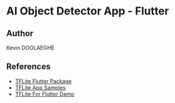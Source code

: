 # AI Object Detector App - Flutter

## Author

Kevin DOOLAEGHE

## References

* [TFLite Flutter Package](https://pub.dev/packages/tflite_flutter)
* [TFLite App Samples](https://github.com/tensorflow/flutter-tflite/tree/main/example)
* [TFLite For Flutter Demo](https://blog.tensorflow.org/2023/08/the-tensorflow-lite-plugin-for-flutter-officially-available.html)
